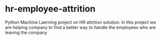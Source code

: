 # hr-employee-attrition
Python Machine Laerning project on HR attrition solution. In this project we are helping company to find a better way to handle the employees who are leaving the company
